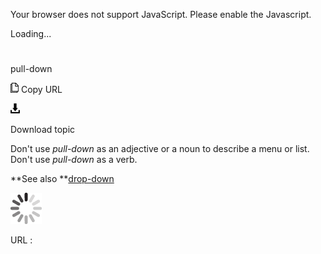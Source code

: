 Your browser does not support JavaScript. Please enable the Javascript.

Loading...

# 

pull-down

![Copy URL](pull-down_files/Copy.png)
Copy URL

![Download](pull-down_files/Download.png)

Download topic

Don't use *pull-down* as an adjective or a noun to describe a menu or list. Don't use *pull-down* as a verb. 

**See also **[drop-down](https://worldready.cloudapp.net/Styleguide/Read?id=2700&topicid=28800)

![In progress](pull-down_files/activity-large.gif)

URL :
